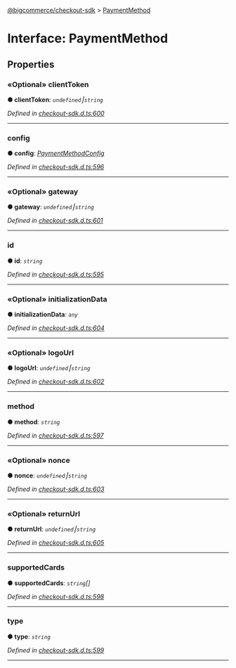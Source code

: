 [@bigcommerce/checkout-sdk](../README.md) > [PaymentMethod](../interfaces/paymentmethod.md)



# Interface: PaymentMethod


## Properties
<a id="clienttoken"></a>

### «Optional» clientToken

**●  clientToken**:  *`undefined`⎮`string`* 

*Defined in [checkout-sdk.d.ts:600](https://github.com/bigcommerce/checkout-sdk-js/blob/66bc013/dist/checkout-sdk.d.ts#L600)*





___

<a id="config"></a>

###  config

**●  config**:  *[PaymentMethodConfig](paymentmethodconfig.md)* 

*Defined in [checkout-sdk.d.ts:596](https://github.com/bigcommerce/checkout-sdk-js/blob/66bc013/dist/checkout-sdk.d.ts#L596)*





___

<a id="gateway"></a>

### «Optional» gateway

**●  gateway**:  *`undefined`⎮`string`* 

*Defined in [checkout-sdk.d.ts:601](https://github.com/bigcommerce/checkout-sdk-js/blob/66bc013/dist/checkout-sdk.d.ts#L601)*





___

<a id="id"></a>

###  id

**●  id**:  *`string`* 

*Defined in [checkout-sdk.d.ts:595](https://github.com/bigcommerce/checkout-sdk-js/blob/66bc013/dist/checkout-sdk.d.ts#L595)*





___

<a id="initializationdata"></a>

### «Optional» initializationData

**●  initializationData**:  *`any`* 

*Defined in [checkout-sdk.d.ts:604](https://github.com/bigcommerce/checkout-sdk-js/blob/66bc013/dist/checkout-sdk.d.ts#L604)*





___

<a id="logourl"></a>

### «Optional» logoUrl

**●  logoUrl**:  *`undefined`⎮`string`* 

*Defined in [checkout-sdk.d.ts:602](https://github.com/bigcommerce/checkout-sdk-js/blob/66bc013/dist/checkout-sdk.d.ts#L602)*





___

<a id="method"></a>

###  method

**●  method**:  *`string`* 

*Defined in [checkout-sdk.d.ts:597](https://github.com/bigcommerce/checkout-sdk-js/blob/66bc013/dist/checkout-sdk.d.ts#L597)*





___

<a id="nonce"></a>

### «Optional» nonce

**●  nonce**:  *`undefined`⎮`string`* 

*Defined in [checkout-sdk.d.ts:603](https://github.com/bigcommerce/checkout-sdk-js/blob/66bc013/dist/checkout-sdk.d.ts#L603)*





___

<a id="returnurl"></a>

### «Optional» returnUrl

**●  returnUrl**:  *`undefined`⎮`string`* 

*Defined in [checkout-sdk.d.ts:605](https://github.com/bigcommerce/checkout-sdk-js/blob/66bc013/dist/checkout-sdk.d.ts#L605)*





___

<a id="supportedcards"></a>

###  supportedCards

**●  supportedCards**:  *`string`[]* 

*Defined in [checkout-sdk.d.ts:598](https://github.com/bigcommerce/checkout-sdk-js/blob/66bc013/dist/checkout-sdk.d.ts#L598)*





___

<a id="type"></a>

###  type

**●  type**:  *`string`* 

*Defined in [checkout-sdk.d.ts:599](https://github.com/bigcommerce/checkout-sdk-js/blob/66bc013/dist/checkout-sdk.d.ts#L599)*





___


